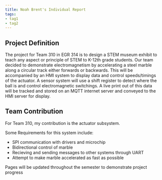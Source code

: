 ```yaml
---
title: Noah Brent's Individual Report
tags:
- tag1
- tag2
---
```


## Project Definition

The project for Team 310 in EGR 314 is to design a STEM museum exhibit to teach any aspect or principle of STEM to K-12th grade students. Our team decided to demonstrate electromagnetism by accelerating a steel marble along a circular track either forwards or backwards. This will be accompanied by an HMI system to display data and control speeds/timings of the actuator. A sensor system will use a shift register to detect where the ball is and control electromagnetic switchings. A live print out of this data will be tracked and stored on an MQTT internet server and conveyed to the HMI server for display.

## Team Contribution

For Team 310, my contribution is the actuator subsystem.

Some Requirements for this system include:

- SPI communication with drivers and microchip
- Bidirectional control of marble
- Recieving and sending messages to other systems through UART
- Attempt to make marble accelerated as fast as possible
  
Pages will be updated throughout the semester to demonstrate project progress
